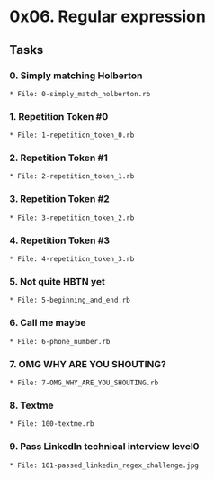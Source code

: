 # 0x06. Regular expression

## Tasks

### 0. Simply matching Holberton
    * File: 0-simply_match_holberton.rb

### 1. Repetition Token #0
    * File: 1-repetition_token_0.rb

### 2. Repetition Token #1
    * File: 2-repetition_token_1.rb

### 3. Repetition Token #2
    * File: 3-repetition_token_2.rb

### 4. Repetition Token #3
    * File: 4-repetition_token_3.rb

### 5. Not quite HBTN yet
    * File: 5-beginning_and_end.rb

### 6. Call me maybe
    * File: 6-phone_number.rb

### 7. OMG WHY ARE YOU SHOUTING?
    * File: 7-OMG_WHY_ARE_YOU_SHOUTING.rb

### 8. Textme
    * File: 100-textme.rb

### 9. Pass LinkedIn technical interview level0
    * File: 101-passed_linkedin_regex_challenge.jpg